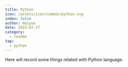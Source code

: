 ```yaml
---
title: Python
icon: /assets/icon/common/python.svg
index: false
author: Haiyue
date: 2023-07-17
category:
  - readme
tag: 
  - python
---
```


Here will record some things related with Python language.